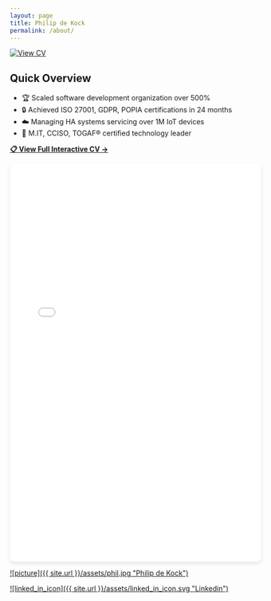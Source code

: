 ```yaml
---
layout: page
title: Philip de Kock
permalink: /about/
---
```

[![View CV](https://img.shields.io/badge/View-Interactive_CV-blue?style=for-the-badge)](https://yourusername.github.io/cv.html)

## Quick Overview
- 🏆 Scaled software development organization over 500%
- 🔒 Achieved ISO 27001, GDPR, POPIA certifications in 24 months  
- ☁️ Managing HA systems servicing over 1M IoT devices
- 🎯 M.IT, CCISO, TOGAF® certified technology leader

[**📋 View Full Interactive CV →**](https://apdekock.github.io/CV.html)

  <!-- <iframe frameborder="0" onload="resizeIframe(this)" 
style="max-width: 100%; width: 100% ;border-width: 0px; height: 400px; vertical-align: middle;"	src="../CV.html">
</iframe> -->
<iframe src="../CV.html" width="100%" height="800px" style="border: none; border-radius: 10px; box-shadow: 0 4px 8px rgba(0,0,0,0.1);"></iframe>

[![picture]({{ site.url }}/assets/phil.jpg "Philip de Kock")](https://za.linkedin.com/pub/philip-de-kock/3/686/5b9) 

[![linked_in_icon]({{ site.url }}/assets/linked_in_icon.svg "Linkedin")](https://za.linkedin.com/pub/philip-de-kock/3/686/5b9) 
